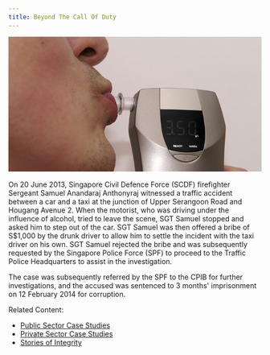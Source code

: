 ```yaml
---
title: Beyond The Call Of Duty
---
```


<img src="/images/case/story_reject-bribe-drink-driving1.jpg" alt="Beyond The Call Of Duty">

On 20 June 2013, Singapore Civil Defence Force (SCDF) firefighter Sergeant Samuel Anandaraj Anthonyraj witnessed a traffic accident between a car and a taxi at the junction of Upper Serangoon Road and Hougang Avenue 2. When the motorist, who was driving under the influence of alcohol, tried to leave the scene, SGT Samuel stopped and asked him to step out of the car. SGT Samuel was then offered a bribe of S$1,000 by the drunk driver to allow him to settle the incident with the taxi driver on his own. SGT Samuel rejected the bribe and was subsequently requested by the Singapore Police Force (SPF) to proceed to the Traffic Police Headquarters to assist in the investigation.

The case was subsequently referred by the SPF to the CPIB for further investigations, and the accused was sentenced to 3 months' imprisonment on 12 February 2014 for corruption.


Related Content:

* [Public Sector Case Studies](/about-corruption/case-studies/public-sector/)
* [Private Sector Case Studies](/about-corruption/case-studies/private-sector/)
* [Stories of Integrity](/about-corruption/case-studies/stories-of-integrity/)
